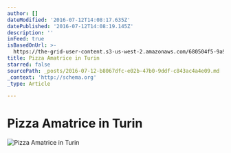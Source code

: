 ```yaml
---
author: []
dateModified: '2016-07-12T14:08:17.635Z'
datePublished: '2016-07-12T14:08:19.145Z'
description: ''
inFeed: true
isBasedOnUrl: >-
  https://the-grid-user-content.s3-us-west-2.amazonaws.com/680504f5-9a94-48f9-bd4f-125b0536f447.jpg
title: Pizza Amatrice in Turin
starred: false
sourcePath: _posts/2016-07-12-b8067dfc-e02b-47b0-9ddf-c843ac4a4e09.md
_context: 'http://schema.org'
_type: Article

---
```

# Pizza Amatrice in Turin
![Pizza Amatrice in Turin](https://the-grid-user-content.s3-us-west-2.amazonaws.com/680504f5-9a94-48f9-bd4f-125b0536f447.jpg)